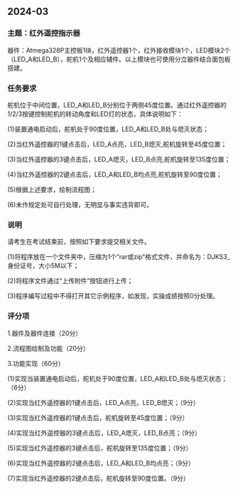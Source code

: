 ## 2024-03

### 主题：红外遥控指示器

器件：Atmega328P主控板1块，红外遥控器1个，红外接收模块1个，LED模块2个（LED_A和LED_B），舵机1个及相应辅件。以上模块也可使用分立器件结合面包板搭建。

### 任务要求 

舵机位于中间位置，LED_A和LED_B分别位于两侧45度位置。通过红外遥控器的1/2/3按键控制舵机的转动角度和LED灯的状态，具体说明如下：

 (1)装置通电启动后，舵机处于90度位置，LED_A和LED_B处与熄灭状态；

 (2)当红外遥控器的1键点击后，LED_A点亮，LED_B熄灭,舵机旋转至45度位置；

 (3)当红外遥控器的3键点击后，LED_A熄灭，LED_B点亮,舵机旋转至135度位置；

 (4)当红外遥控器的2键点击后，LED_A和LED_B均点亮,舵机旋转至90度位置；

 (5)根据上述要求，绘制流程图；

 (6)未作规定处可自行处理，无明显与事实违背即可。

### 说明

请考生在考试结束前，按照如下要求提交相关文件。

 (1)将程序放在一个文件夹中，压缩为1个“rar或zip”格式文件，并命名为：DJKS3_身份证号，大小5M以下；

 (2)将程序文件通过“上传附件”按钮进行上传；

 (3)程序编写过程中不得打开其它示例程序，如发现，实操成绩按照0分处理。 

### 评分项

1.器件及器件连接（20分）

2.流程图绘制及功能（20分）

3.功能实现（60分）

 (1)实现当装置通电启动后，舵机处于90度位置，LED_A和LED_B处与熄灭状态；（6分）

 (2)实现当红外遥控器的1键点击后，LED_A点亮，LED_B熄灭；（9分）

 (3)实现当红外遥控器的1键点击后，舵机旋转至45度位置；（9分）

 (4)实现当红外遥控器的3键点击后，LED_A熄灭，LED_B点亮；（9分）

 (5)实现当红外遥控器的3键点击后，舵机旋转至135度位置；（9分）

 (6)实现当红外遥控器的2键点击后，LED_A和LED_B均点亮；（9分）

 (7)实现当红外遥控器的2键点击后，舵机旋转至90度位置。（9分）
